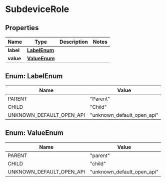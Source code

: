 

# SubdeviceRole


## Properties

| Name | Type | Description | Notes |
|------------ | ------------- | ------------- | -------------|
|**label** | [**LabelEnum**](#LabelEnum) |  |  |
|**value** | [**ValueEnum**](#ValueEnum) |  |  |



## Enum: LabelEnum

| Name | Value |
|---- | -----|
| PARENT | &quot;Parent&quot; |
| CHILD | &quot;Child&quot; |
| UNKNOWN_DEFAULT_OPEN_API | &quot;unknown_default_open_api&quot; |



## Enum: ValueEnum

| Name | Value |
|---- | -----|
| PARENT | &quot;parent&quot; |
| CHILD | &quot;child&quot; |
| UNKNOWN_DEFAULT_OPEN_API | &quot;unknown_default_open_api&quot; |



